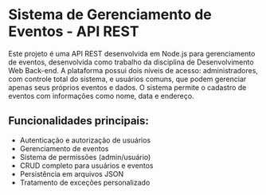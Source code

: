 # Sistema de Gerenciamento de Eventos - API REST
Este projeto é uma API REST desenvolvida em Node.js para gerenciamento de eventos, desenvolvida como trabalho da disciplina de Desenvolvimento Web Back-end.
A plataforma possui dois níveis de acesso: administradores, com controle total do sistema, e usuários comuns, que podem gerenciar apenas seus próprios eventos e dados. O sistema permite o cadastro de eventos com informações como nome, data e endereço.

## Funcionalidades principais:

- Autenticação e autorização de usuários
- Gerenciamento de eventos
- Sistema de permissões (admin/usuário)
- CRUD completo para usuários e eventos
- Persistência em arquivos JSON
- Tratamento de exceções personalizado
